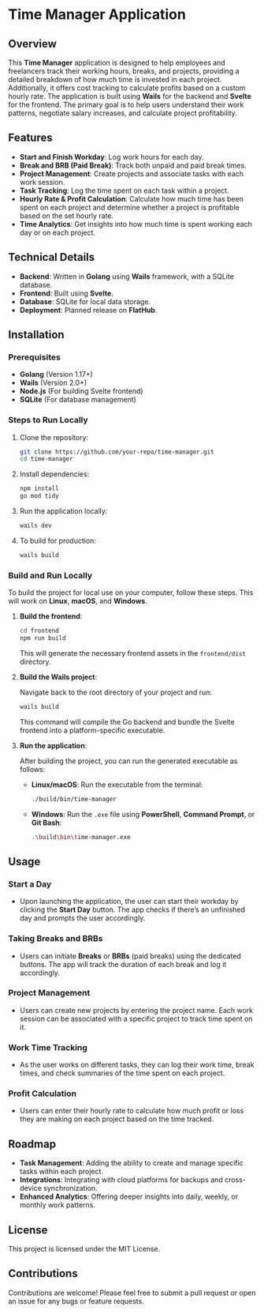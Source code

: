 # Time Manager Application

## Overview

This **Time Manager** application is designed to help employees and freelancers track their working hours, breaks, and projects, providing a detailed breakdown of how much time is invested in each project. Additionally, it offers cost tracking to calculate profits based on a custom hourly rate. The application is built using **Wails** for the backend and **Svelte** for the frontend. The primary goal is to help users understand their work patterns, negotiate salary increases, and calculate project profitability.

## Features

- **Start and Finish Workday**: Log work hours for each day.
- **Break and BRB (Paid Break)**: Track both unpaid and paid break times.
- **Project Management**: Create projects and associate tasks with each work session.
- **Task Tracking**: Log the time spent on each task within a project.
- **Hourly Rate & Profit Calculation**: Calculate how much time has been spent on each project and determine whether a project is profitable based on the set hourly rate.
- **Time Analytics**: Get insights into how much time is spent working each day or on each project.

## Technical Details

- **Backend**: Written in **Golang** using **Wails** framework, with a SQLite database.
- **Frontend**: Built using **Svelte**.
- **Database**: SQLite for local data storage.
- **Deployment**: Planned release on **FlatHub**.

## Installation

### Prerequisites
- **Golang** (Version 1.17+)
- **Wails** (Version 2.0+)
- **Node.js** (For building Svelte frontend)
- **SQLite** (For database management)

### Steps to Run Locally

1. Clone the repository:

   ```bash
   git clone https://github.com/your-repo/time-manager.git
   cd time-manager
   ```

2. Install dependencies:

   ```bash
   npm install
   go mod tidy
   ```

3. Run the application locally:

   ```bash
   wails dev
   ```

4. To build for production:

   ```bash
   wails build
   ```


### Build and Run Locally

To build the project for local use on your computer, follow these steps. This will work on **Linux**, **macOS**, and **Windows**.

1. **Build the frontend**:

   ```bash
   cd frontend
   npm run build
   ```

   This will generate the necessary frontend assets in the `frontend/dist` directory.

2. **Build the Wails project**:

   Navigate back to the root directory of your project and run:

   ```bash
   wails build
   ```

   This command will compile the Go backend and bundle the Svelte frontend into a platform-specific executable.

3. **Run the application**:

   After building the project, you can run the generated executable as follows:

   - **Linux/macOS**: 
     Run the executable from the terminal:
     ```bash
     ./build/bin/time-manager
     ```

   - **Windows**:
     Run the `.exe` file using **PowerShell**, **Command Prompt**, or **Git Bash**:
     ```bash
     .\build\bin\time-manager.exe
     ```


## Usage

### Start a Day

- Upon launching the application, the user can start their workday by clicking the **Start Day** button. The app checks if there’s an unfinished day and prompts the user accordingly.

### Taking Breaks and BRBs

- Users can initiate **Breaks** or **BRBs** (paid breaks) using the dedicated buttons. The app will track the duration of each break and log it accordingly.

### Project Management

- Users can create new projects by entering the project name. Each work session can be associated with a specific project to track time spent on it.

### Work Time Tracking

- As the user works on different tasks, they can log their work time, break times, and check summaries of the time spent on each project.

### Profit Calculation

- Users can enter their hourly rate to calculate how much profit or loss they are making on each project based on the time tracked.

## Roadmap

- **Task Management**: Adding the ability to create and manage specific tasks within each project.
- **Integrations**: Integrating with cloud platforms for backups and cross-device synchronization.
- **Enhanced Analytics**: Offering deeper insights into daily, weekly, or monthly work patterns.

## License

This project is licensed under the MIT License.

## Contributions

Contributions are welcome! Please feel free to submit a pull request or open an issue for any bugs or feature requests.
